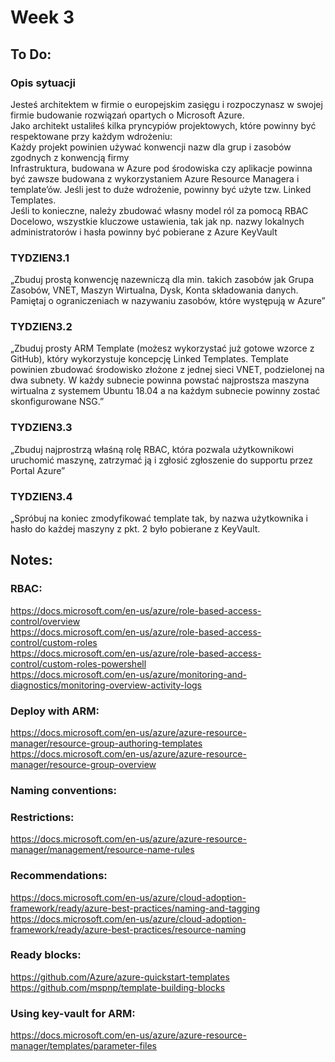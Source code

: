 # Week 3
## To Do:
### Opis sytuacji
Jesteś architektem w firmie o europejskim zasięgu i rozpoczynasz w swojej firmie budowanie rozwiązań opartych o Microsoft Azure.  
Jako architekt ustaliłeś kilka pryncypiów projektowych, które powinny być respektowane przy każdym wdrożeniu:  
Każdy projekt powinien używać konwencji nazw dla grup i zasobów zgodnych z konwencją firmy  
Infrastruktura, budowana w Azure pod środowiska czy aplikacje powinna być zawsze budowana z wykorzystaniem Azure Resource Managera i template’ów. Jeśli jest to duże wdrożenie, powinny być użyte tzw. Linked Templates.  
Jeśli to konieczne, należy zbudować własny model ról za pomocą RBAC  
Docelowo, wszystkie kluczowe ustawienia, tak jak np. nazwy lokalnych administratorów i hasła powinny być pobierane z Azure KeyVault  
### TYDZIEN3.1 
„Zbuduj prostą konwencję nazewniczą dla min. takich zasobów jak Grupa Zasobów, VNET, Maszyn Wirtualna, Dysk, Konta składowania danych. Pamiętaj o ograniczeniach w nazywaniu zasobów, które występują w Azure”  
### TYDZIEN3.2   
„Zbuduj prosty ARM Template (możesz wykorzystać już gotowe wzorce z GitHub), który wykorzystuje koncepcję Linked Templates. Template powinien zbudować środowisko złożone z jednej sieci VNET, podzielonej na dwa   subnety. W każdy subnecie powinna powstać najprostsza maszyna wirtualna z systemem Ubuntu 18.04 a na każdym subnecie powinny zostać skonfigurowane NSG.”  

### TYDZIEN3.3 
„Zbuduj najprostrzą właśną rolę RBAC, która pozwala użytkownikowi uruchomić maszynę, zatrzymać ją i zgłosić zgłoszenie do supportu przez Portal Azure”  

### TYDZIEN3.4 
„Spróbuj na koniec zmodyfikować template tak, by nazwa użytkownika i hasło do każdej maszyny z pkt. 2 było pobierane z KeyVault.  

## Notes:
### RBAC:
https://docs.microsoft.com/en-us/azure/role-based-access-control/overview  
https://docs.microsoft.com/en-us/azure/role-based-access-control/custom-roles  
https://docs.microsoft.com/en-us/azure/role-based-access-control/custom-roles-powershell  
https://docs.microsoft.com/en-us/azure/monitoring-and-diagnostics/monitoring-overview-activity-logs  

### Deploy with ARM:
https://docs.microsoft.com/en-us/azure/azure-resource-manager/resource-group-authoring-templates  
https://docs.microsoft.com/en-us/azure/azure-resource-manager/resource-group-overview  
### Naming conventions:  
### Restrictions:
https://docs.microsoft.com/en-us/azure/azure-resource-manager/management/resource-name-rules  

### Recommendations:
https://docs.microsoft.com/en-us/azure/cloud-adoption-framework/ready/azure-best-practices/naming-and-tagging  
https://docs.microsoft.com/en-us/azure/cloud-adoption-framework/ready/azure-best-practices/resource-naming  

### Ready blocks:
https://github.com/Azure/azure-quickstart-templates  
https://github.com/mspnp/template-building-blocks  

### Using key-vault for ARM:
https://docs.microsoft.com/en-us/azure/azure-resource-manager/templates/parameter-files  